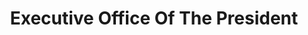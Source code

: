 ---
# This topic lives at
# https://digital.gov/topics/executive-office-of-the-president

slug: "executive-office-of-the-president"

# Topic Title
title: "Executive Office Of The President"

# description — keep it short and clear
summary: ""


# Weight
weight: 1

# For more information on managing topics,
# see https://github.com/GSA/digitalgov.gov/wiki
---